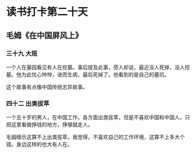 # 读书打卡第二十天

## 毛姆《在中国屏风上》

### 三十九 大班

一个人在墓园看见有人在挖墓。事后提及此事，旁人却说，最近没人死掉，没人挖墓。他为此忧心忡忡，进而生病，最后死掉了。他看到的是自己的墓坑。

这个故事有点像中国传统志异故事。

### 四十二 出类拔萃

一个五十岁的男人，在中国工作，各方面出类拔萃，但是不喜欢中国和中国人，只把这里看做挣钱的地方，挣够就走人。

毛姆暗示这算不上出类拔萃。我觉得，不喜欢自己的工作环境，这算不上多大个错。身边这样的也大有人在。
